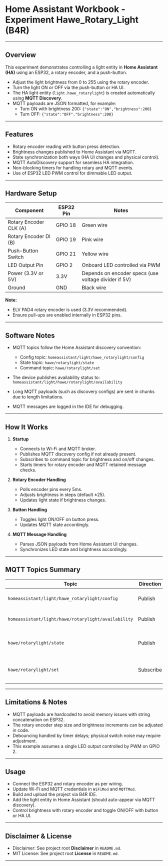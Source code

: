 # Home Assistant Workbook - Experiment Hawe_Rotary_Light (B4R)

---

## Overview

This experiment demonstrates controlling a light entity in **Home Assistant (HA)** using an ESP32, a rotary encoder, and a push-button.

- Adjust the light brightness from 0 to 255 using the rotary encoder.  
- Turn the light ON or OFF via the push-button or HA UI.  
- The HA light entity (`light.hawe_rotarylight`) is created automatically using **MQTT Discovery**.  
- MQTT payloads are JSON formatted, for example:  
  - Turn ON with brightness 200: `{"state":"ON","brightness":200}`  
  - Turn OFF: `{"state":"OFF","brightness":200}`  

---

## Features

- Rotary encoder reading with button press detection.  
- Brightness changes published to Home Assistant via MQTT.  
- State synchronization both ways (HA UI changes and physical control).  
- MQTT AutoDiscovery support for seamless HA integration.  
- Non-blocking timers for handling rotary and MQTT events.  
- Use of ESP32 LED PWM control for dimmable LED output.  

---

## Hardware Setup

| Component             | ESP32 Pin | Notes                            |
|----------------------|-----------|---------------------------------|
| Rotary Encoder CLK (A)| GPIO 18   | Green wire                     |
| Rotary Encoder DI (B) | GPIO 19   | Pink wire                      |
| Push-Button Switch    | GPIO 21   | Yellow wire                    |
| LED Output Pin        | GPIO 2    | Onboard LED controlled via PWM |
| Power (3.3V or 5V)    | 3.3V      | Depends on encoder specs (use voltage divider if 5V) |
| Ground                | GND       | Black wire                    |

**Note:**  
- ELV PAD4 rotary encoder is used (3.3V recommended).  
- Ensure pull-ups are enabled internally in ESP32 pins.  

---

## Software Notes

- MQTT topics follow the Home Assistant discovery convention:  
  - Config topic: `homeassistant/light/hawe_rotarylight/config`  
  - State topic: `hawe/rotarylight/state`  
  - Command topic: `hawe/rotarylight/set`  

- The device publishes availability status to:  
  `homeassistant/light/hawe/rotarylight/availability`  

- Long MQTT payloads (such as discovery configs) are sent in chunks due to length limitations.

- MQTT messages are logged in the IDE for debugging.  

---

## How It Works

1. **Startup**  
   - Connects to Wi-Fi and MQTT broker.  
   - Publishes MQTT discovery config if not already present.  
   - Subscribes to command topic for brightness and on/off changes.  
   - Starts timers for rotary encoder and MQTT retained message checks.

2. **Rotary Encoder Handling**  
   - Polls encoder pins every 5ms.  
   - Adjusts brightness in steps (default ±25).  
   - Updates light state if brightness changes.

3. **Button Handling**  
   - Toggles light ON/OFF on button press.  
   - Updates MQTT state accordingly.

4. **MQTT Message Handling**  
   - Parses JSON payloads from Home Assistant UI changes.  
   - Synchronizes LED state and brightness accordingly.

---

## MQTT Topics Summary

| Topic                                | Direction  | Description                                |
|------------------------------------|------------|--------------------------------------------|
| `homeassistant/light/hawe_rotarylight/config` | Publish   | MQTT discovery config                      |
| `homeassistant/light/hawe/rotarylight/availability` | Publish   | Device availability (online/offline)      |
| `hawe/rotarylight/state`            | Publish   | Current light state & brightness as JSON  |
| `hawe/rotarylight/set`              | Subscribe | Commands from HA UI to set state & brightness |

---

## Limitations & Notes

- MQTT payloads are hardcoded to avoid memory issues with string concatenation on ESP32.  
- The rotary encoder step size and brightness increments can be adjusted in code.  
- Debouncing handled by timer delays; physical switch noise may require adjustment.  
- This example assumes a single LED output controlled by PWM on GPIO 2.

---

## Usage

- Connect the ESP32 and rotary encoder as per wiring.  
- Update Wi-Fi and MQTT credentials in `WiFiMod` and `MQTTMod`.  
- Build and upload the project via B4R IDE.  
- Add the light entity in Home Assistant (should auto-appear via MQTT discovery).  
- Control brightness with rotary encoder and toggle ON/OFF with button or HA UI.

---
## Disclaimer & License

- Disclaimer: See project root **Disclaimer** in `README.md`.
- MIT License: See project root **License** in `README.md`.

---
